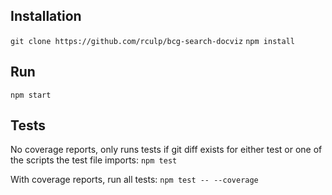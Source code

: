 Installation
------------
`git clone https://github.com/rculp/bcg-search-docviz`
`npm install`

Run
---
`npm start`

Tests
-----
No coverage reports, only runs tests if git diff exists for either test or one of the scripts the test file imports:
`npm test`

With coverage reports, run all tests:
`npm test -- --coverage`